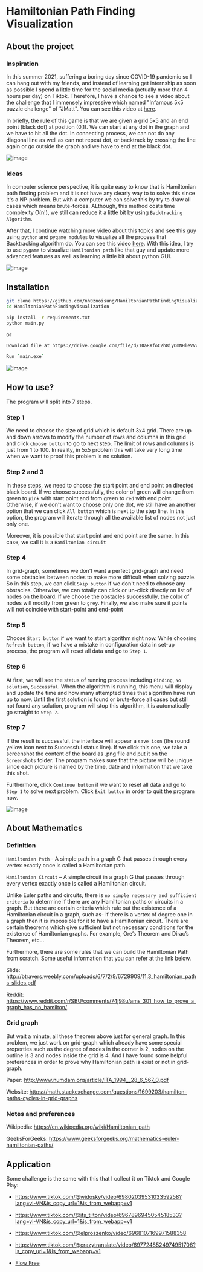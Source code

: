 # Hamiltonian Path Finding Visualization

## About the project

### Inspiration
In this summer 2021, suffering a boring day since COVID-19 pandemic so I can hang out with my friends, and instead of learning get internship as soon as possible I spend a little time for the social media (actually more than 4 hours per day) on Tiktok. Therefore, I have a chance to see a video about the challenge that I immensely impressive which named "Infamous 5x5 puzzle challenge" of "JMatt". You can see this video at [here]("https://www.tiktok.com/music/Infamous-5x5-puzzle-challenge-6677155524129065734?is_copy_url=1&is_from_webapp=v1").

In briefly, the rule of this game is that we are given a grid 5x5 and an end point (black dot) at position (0,1). We can start at any dot in the graph and we have to hit all the dot. In connecting process, we can not do any diagonal line as well as can not repeat dot, or backtrack by crossing the line again or go outside the graph and we have to end at the black dot.

![image](Images/rule.png)

### Ideas
In computer science perspective, it is quite easy to know that is Hamiltonian path finding problem and it is not have any clearly way to to solve this since it's a NP-problem. But with a computer we can solve this by try to draw all cases which means brute-forces. ALthough, this method costs time complexity O(n!), we still can reduce it a little bit by using `Backtracking Algorithm`. 

After that, I continue watching more video about this topics and see this guy using `python` and `pygame modules` to visualize all the process that Backtracking algorithm do. You can see this video [here]("https://www.tiktok.com/@its_tilton/video/6975274358059109637?lang=vi-VN&is_copy_url=1&is_from_webapp=v1"). With this idea, I try to use `pygame` to visualize `Hamiltonian path` like that guy and update more advanced features as well as learning a little bit about python GUI.

![image](Images/sample.png)

## Installation

``` sh
git clone https://github.com/nh0znoisung/HamiltonianPathFindingVisualization.git
cd HamiltonianPathFindingVisualization

pip install -r requirements.txt
python main.py
```
or 
``` sh
Download file at https://drive.google.com/file/d/10aRXfoC2h8iyOmNHleVVZTVajpuOGpSk/view?usp=sharing

Run `main.exe`
```


![image](Images/demo1.png)


## How to use?
The program will split into 7 steps.

### Step 1
We need to choose the size of grid which is default 3x4 grid. There are up and down arrows to modify the number of rows and columns in this grid and click `choose button` to go to next step. The limit of rows and columns is just from 1 to 100. In reality, in 5x5 problem this will take very long time when we want to proof this problem is no solution.


### Step 2 and 3
In these steps, we need to choose the start point and end point on directed black board. If we choose successfully, the color of green will change from green to `pink` with start point and from green to `red` with end point. Otherwise, if we don't want to choose only one dot, we still have an another option that we can click `All button` which is next to the step line. In this option, the program will iterate through all the available list of nodes not just only one.

Moreover, it is possible that start point and end point are the same. In this case, we call it is a `Hamiltonian circuit`

### Step 4
In grid-graph, sometimes we don't want a perfect grid-graph and need some obstacles between nodes to make more difficult when solving puzzle. So in this step, we can click `Skip button` if we don't need to choose any obstacles. Otherwise, we can totally can click or un-click directly on list of nodes on the board. If we choose the obstacles successfully, the color of nodes will modify from green to `grey`. Finally, we also make sure it points will not coincide with start-point and end-point


### Step 5
Choose `Start button` if we want to start algorithm right now. While choosing `Refresh button`, if we have a mistake in configuration data in set-up process, the program will reset all data and go to `Step 1`.

### Step 6
At first, we will see the status of running process including `Finding`, `No solution`, `Successful`. When the algorithm is running, this menu will display and update the time and how many attempted times that algorithm have run up to now. Until the first solution is found or brute-force all cases but still not found any solution, program will stop this algorithm, it is automatically go straight to `Step 7`. 

### Step 7
If the result is successful, the interface will appear a `save icon` (the round yellow icon next to Successful status line). If we click this one, we take a screenshot the content of the board as .png file and put it on the `Screenshots` folder. The program makes sure that the picture will be unique since each picture is named by the time, date and information that we take this shot.

Furthermore, click `Continue button` if we want to reset all data and go to `Step 1` to solve next problem. Click `Exit button` in order to quit the program now.


![image](Images/demo2.png)



## About Mathematics

### Definition

`Hamiltonian Path` - A simple path in a graph G that passes through every vertex exactly once is called a Hamiltonian path. 

`Hamiltonian Circuit` – A simple circuit in a graph G that passes through every vertex exactly once is called a Hamiltonian circuit. 


Unlike Euler paths and circuits, there is `no simple necessary and sufficient criteria` to determine if there are any Hamiltonian paths or circuits in a graph. But there are certain criteria which rule out the existence of a Hamiltonian circuit in a graph, such as- if there is a vertex of degree one in a graph then it is impossible for it to have a Hamiltonian circuit. 
There are certain theorems which give sufficient but not necessary conditions for the existence of Hamiltonian graphs. For example, Ore’s Theorem and Dirac’s Theorem, etc...

Furthermore, there are some rules that we can build the Hamiltonian Path from scratch. Some useful information that you can refer at the link below.

Slide: http://btravers.weebly.com/uploads/6/7/2/9/6729909/11.3_hamiltonian_paths_slides.pdf

Reddit: https://www.reddit.com/r/SBU/comments/74j98u/ams_301_how_to_prove_a_graph_has_no_hamilton/


### Grid graph
But wait a minute, all these theorem above just for general graph. In this problem, we just work on grid-graph which already have some special properties such as the degree of nodes in the corner is 2, nodes on the outline is 3 and nodes inside the grid is 4. And I have found some helpful preferences in order to prove why Hamiltonian path is exist or not in grid-graph. 

Paper: http://www.numdam.org/article/ITA_1994__28_6_567_0.pdf 

Website: https://math.stackexchange.com/questions/1699203/hamilton-paths-cycles-in-grid-graphs


### Notes and preferences

Wikipedia: https://en.wikipedia.org/wiki/Hamiltonian_path

GeeksForGeeks: https://www.geeksforgeeks.org/mathematics-euler-hamiltonian-paths/


## Application

Some challenge is the same with this that I collect it on Tiktok and Google Play:

- https://www.tiktok.com/@widosky/video/6980203953103359258?lang=vi-VN&is_copy_url=1&is_from_webapp=v1
- https://www.tiktok.com/@its_tilton/video/6967896945054518533?lang=vi-VN&is_copy_url=1&is_from_webapp=v1
- https://www.tiktok.com/@elproszenko/video/6968107169971588358
- https://www.tiktok.com/@crazytranslate/video/6977248524974951706?is_copy_url=1&is_from_webapp=v1

- [Flow Free](https://play.google.com/store/apps/details?id=com.bigduckgames.flow&hl=en_US&gl=US)



